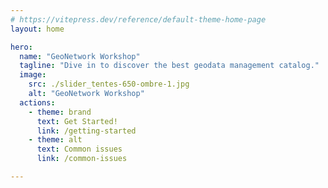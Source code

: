 ```yaml
---
# https://vitepress.dev/reference/default-theme-home-page
layout: home

hero:
  name: "GeoNetwork Workshop"
  tagline: "Dive in to discover the best geodata management catalog."
  image:
    src: ./slider_tentes-650-ombre-1.jpg
    alt: "GeoNetwork Workshop"
  actions:
    - theme: brand
      text: Get Started!
      link: /getting-started
    - theme: alt
      text: Common issues
      link: /common-issues

---
```


